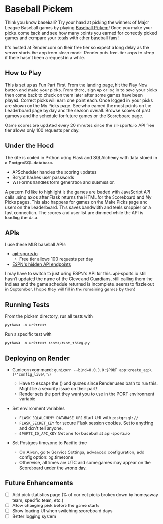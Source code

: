 Baseball Pickem
===============

Think you know baseball?  Try your hand at picking the winners of Major League Baseball games by playing [Baseball Pickem](https://baseball-pickem.onrender.com/)!  Once you make your picks, come back and see how many points you earned for correctly picked games and compare your totals with other baseball fans!

It's hosted at Render.com on their free tier so expect a long delay as the server starts the app from sleep mode.  Render puts free-tier apps to sleep if there hasn't been a request in a whlie.

How to Play
-----------
This is set up as Fun Part First.  From the landing page, hit the Play Now button and make your picks.  From there, sign up or log in to save your picks then come back to check on them later after some games have been played.  Correct picks will earn one point each.  Once logged in, your picks are shown on the My Picks page.  See who earned the most points on the Leaderboard page by day and the season overall.  Browse scores of past gamews and the schedule for future games on the Scoreboard page.

Game scores are updated every 20 minutes since the all-sports.io API free tier allows only 100 requests per day.

Under the Hood
--------------
The site is coded in Python using Flask and SQLAlchemy with data stored in a PostgreSQL database.
- APScheduler handles the scoring updates
- Bcrypt hashes user passwords
- WTForms handles form generation and submission.

A pattern I'd like to highlight is the games are loaded with JavaScript API calls using axios after Flask returns the HTML for the Scoreboard and My Picks pages.  This also happens for games on the Make Picks page and users on the Leaderboard.  This saves bandwidth and feels snappier on a fast connection.  The scores and user list are dimmed while the API is loading the data.

APIs
----
I use these MLB baseball APIs:
- [api-sports.io](https://api-sports.io/)
  - Free tier allows 100 requests per day
- [ESPN's hidden API endpoints](https://gist.github.com/akeaswaran/b48b02f1c94f873c6655e7129910fc3b)

I may have to switch to just using ESPN's API for this.  api-sports.io still hasn't updated the name of the Cleveland Guardians, still calling them the Indians and the game schedule returned is incomplete, seems to fizzle out in September.  I hope they will fill in the remaining games by then!

Running Tests
-------------

From the pickem directory, run all tests with

    python3 -m unittest

Run a specific test with 

    python3 -m unittest tests/test_thing.py

Deploying on Render
-------------------
- Gunicorn command: `gunicorn --bind=0.0.0.0:$PORT app:create_app\(\'config_live\'\)`
  - Have to escape the () and quotes since Render uses bash to run this.  Might be a security issue on their part!
  - Render sets the port they want you to use in the PORT environment variable

- Set environment variables:
  - `FLASK_SQLALCHEMY_DATABASE_URI` Start URI with `postgrsql://`
  - `FLASK_SECRET_KEY` for secure Flask session cookies.  Set to anything and don't tell anyone.
  - `SPORTS_IO_API_KEY` Get one for baseball at api-sports.io

- Set Postgres timezone to Pacific time
  - On Aiven, go to Service Settings, advanced configuration, add config option: pg.timezone
  - Otherwise, all times are UTC and some games may appear on the Scoreboard under the wrong day.

Future Enhancements
-------------------

- [ ] Add pick statistics page (% of correct picks broken down by home/away team, specific team, etc.)
- [ ] Allow changing pick before the game starts
- [ ] Show loading UI when switching scoreboard days
- [ ] Better logging system